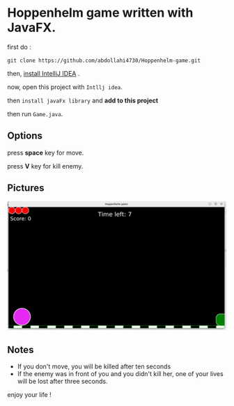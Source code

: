# Hoppenhelm game written with JavaFX.


first do :
```
git clone https://github.com/abdollahi4730/Hoppenhelm-game.git 
```

then, [install IntelliJ IDEA](https://www.jetbrains.com/help/idea/installation-guide.html) .

now, open this project with `Intllj idea`.

then `install javaFx library` and **add to this project**

then run `Game.java`.

## Options
press **space** key for move.

press **V** key for kill enemy.

## Pictures
![Hoppenhelm game pic](https://github.com/abdollahi4730/Hoppenhelm-game/blob/main/picture/hoppenhelm_pic.jpg)

## Notes
* If you don't move, you will be killed after ten seconds
* If the enemy was in front of you and you didn't kill her, one of your lives will be lost after three seconds.

enjoy your life !

